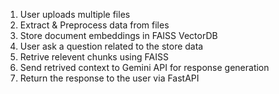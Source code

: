 1. User uploads multiple files
2. Extract & Preprocess data from files
3. Store document embeddings in FAISS VectorDB
4. User ask a question related to the store data
5. Retrive relevent chunks using FAISS
6. Send retrived context to Gemini API for response generation
7. Return the response to the user via FastAPI
